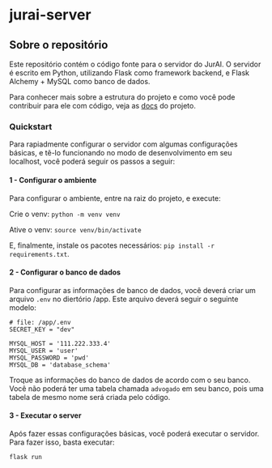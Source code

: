 # jurai-server

## Sobre o repositório

Este repositório contém o código fonte para o servidor do JurAI.
O servidor é escrito em Python, utilizando Flask como framework backend, e Flask Alchemy + MySQL como banco de dados.

Para conhecer mais sobre a estrutura do projeto e como você pode contribuir para ele com código, veja as [docs](docs) do projeto.

### Quickstart

Para rapiadmente configurar o servidor com algumas configurações básicas, e tê-lo funcionando no modo de desenvolvimento em seu localhost, você poderá seguir os passos a seguir:

#### 1 - Configurar o ambiente

Para configurar o ambiente, entre na raiz do projeto, e execute:

Crie o venv: `python -m venv venv`

Ative o venv: `source venv/bin/activate`

E, finalmente, instale os pacotes necessários: 
`pip install -r requirements.txt`.

#### 2 - Configurar o banco de dados

Para configurar as informações de banco de dados, você deverá criar um arquivo `.env` no diertório /app.
Este arquivo deverá seguir o seguinte modelo:

```
# file: /app/.env
SECRET_KEY = "dev"

MYSQL_HOST = '111.222.333.4'
MYSQL_USER = 'user'
MYSQL_PASSWORD = 'pwd'
MYSQL_DB = 'database_schema'
```
Troque as informações do banco de dados de acordo com o seu banco. Você não poderá ter uma tabela chamada `advogado` em seu banco, pois uma tabela de mesmo nome será criada pelo código.

#### 3 - Executar o server

Após fazer essas configurações básicas, você poderá executar o servidor.
Para fazer isso, basta executar:

`flask run`